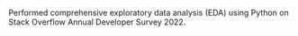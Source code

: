 Performed comprehensive exploratory data analysis (EDA) using Python on Stack Overflow Annual Developer Survey 2022.
